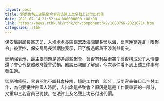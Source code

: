 ```yaml
---
layout: post
title: 鄧炳強稱三違限聚令官員法律上及名聲上已付出代價
date: 2021-07-14 21:52:44.000000000 +08:00
link: https://news.rthk.hk/rthk/ch/component/k2/1600796-20210714.htm
categories: rthk
---
```


保安局副局長區志光、入境處處長區嘉宏及海關關長鄧以海，出席晚宴違反「限聚令」被票控，保安局局長鄧炳強表示，已了解過飯局不涉利益衝突。

鄧炳強表示，最主要問題是透過這些聚會，會否有利益衝突？會否構成欠了人情要還？會否令整體政府聲譽受損，他說已親自了解過，今次事件看不到上述三件事有發生過。

鄧炳強續稱，官員不能不跟社會接觸，這是工作的一部分，反問官員每日已辛勞工作，為何要犧牲陪家人時間，去出席這些聚會？原因是這是工作很重要的一部分，又重申三名官員已罰款，在法律上及名聲上均已付出代價。
